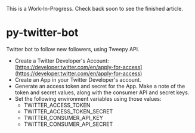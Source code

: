 This is a Work-In-Progress. Check back soon to see the finished article.

# py-twitter-bot
Twitter bot to follow new followers, using Tweepy API.

* Create a Twitter Developer's Account: [https://developer.twitter.com/en/apply-for-access](https://developer.twitter.com/en/apply-for-access) 
* Create an App in your Twitter Developer's account.
* Generate an access token and secret for the App. Make a note of the token and secret values, along with the consumer API and secret keys.
* Set the following environment variables using those values:
  - TWITTER_ACCESS_TOKEN
  - TWITTER_ACCESS_TOKEN_SECRET
  - TWITTER_CONSUMER_API_KEY
  - TWITTER_CONSUMER_API_SECRET
